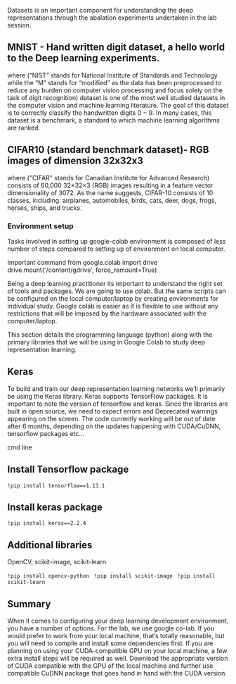 
Datasets is an important component for understanding the deep representations through the abalation experiments undertaken in the lab session.

## MNIST - Hand written digit dataset, a hello world to the Deep learning experiments.

where (“NIST” stands for National Institute of Standards and Technology while the “M”
stands for “modified” as the data has been preprocessed to reduce any burden on computer vision
processing and focus solely on the task of digit recognition) dataset is one of the most well studied
datasets in the computer vision and machine learning literature. The goal of this dataset is to correctly classify the handwritten digits 0 − 9.
In many cases, this dataset is a benchmark, a standard to which machine learning algorithms are ranked.

## CIFAR10 (standard benchmark dataset)- RGB images of dimension 32x32x3

where ("CIFAR" stands for Canadian Institute for Advanced Research) consists of 60,000 32×32×3 (RGB) images resulting in a feature vector dimensionality of 3072.
As the name suggests, CIFAR-10 consists of 10 classes, including: airplanes, automobiles, birds, cats, deer, dogs, frogs, horses, ships, and trucks.

### Environment setup ###

Tasks involved in setting up google-colab environment is composed of less number of steps compared to setting up of environment on local computer.

Important command
from google.colab import drive
drive.mount('/content/gdrive', force_remount=True)

Being a deep learning practitioner its important to understand  the right set of tools and packages. We are going to use colab. But the same scripts can be configured on the local computer/laptop by creating environments for individual study. Google colab is easier as it is flexible to use without any restrictions that will be imposed by the hardware associated with the computer/laptop.



This section details the programming language (python) along with the primary libraries that we will be using in Google Colab to study deep representation learning.

## Keras
To build and train our deep representation learning networks we’ll primarily be using the Keras library. Keras supports TensorFlow packages.
It is important to note the version of tensorflow and keras. Since the libraries are built in open source, we need to expect errors and Deprecated warnings appearing on the screen. The code currently working will be out of date after 6 months, depending on the updates happening with CUDA/CuDNN, tensorflow packages etc...

cmd line

## Install Tensorflow package
```!pip install tensorflow==1.13.1 ```

## Install keras package
```!pip install keras==2.2.4 ```


## Additional libraries
OpenCV, scikit-image, scikit-learn

```!pip install opencv-python ```
```!pip install scikit-image ```
```!pip install scikit-learn ```

## Summary

When it comes to configuring your deep learning development environment, you have a number of options. For the lab, we use google co-lab. If you would prefer to work from your local machine, that’s totally reasonable, but you will need to compile and install some dependencies first. If you are planning on using your
CUDA-compatible GPU on your local machine, a few extra install steps will be required as well. Download the appropriate version of CUDA compatible with the GPU of the local machine and further use compatible CuDNN package that goes hand in hand with the CUDA version.
